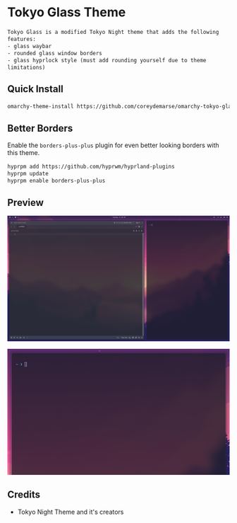 # Tokyo Glass Theme

```
Tokyo Glass is a modified Tokyo Night theme that adds the following features:
- glass waybar
- rounded glass window borders
- glass hyprlock style (must add rounding yourself due to theme limitations)
```

## Quick Install

```bash
omarchy-theme-install https://github.com/coreydemarse/omarchy-tokyo-glass-theme
```

## Better Borders

Enable the `borders-plus-plus` plugin for even better looking borders with this theme.

```
hyprpm add https://github.com/hyprwm/hyprland-plugins
hyprpm update
hyprpm enable borders-plus-plus
```

## Preview

![preview](https://github.com/coreydemarse/omarchy-tokyo-glass-theme/blob/main/preview.png)

![preview2](https://github.com/coreydemarse/omarchy-tokyo-glass-theme/blob/main/preview2.png)

## Credits

- Tokyo Night Theme and it's creators
